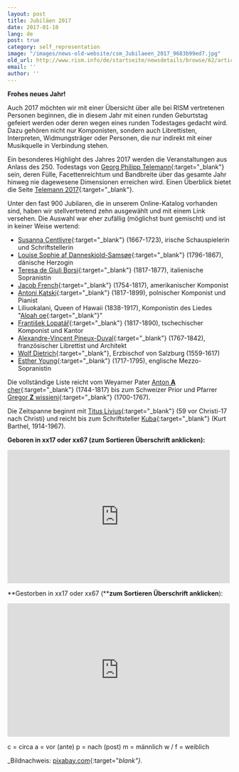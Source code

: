 ```yaml
---
layout: post
title: Jubiläen 2017
date: 2017-01-10
lang: de
post: true
category: self_representation
image: "/images/news-old-website/csm_Jubilaeen_2017_9683b99ed7.jpg"
old_url: http://www.rism.info/de/startseite/newsdetails/browse/62/article/64/musical-anniversaries-in-2017.html
email: ''
author: ''
---
```



**Frohes neues Jahr!**

Auch 2017 möchten wir mit einer Übersicht über alle bei RISM vertretenen Personen beginnen, die in diesem Jahr mit einen runden Geburtstag gefeiert werden oder deren wegen eines runden Todestages gedacht wird. Dazu gehören nicht nur Komponisten, sondern auch Librettisten, Interpreten, Widmungsträger oder Personen, die nur indirekt mit einer Musikquelle in Verbindung stehen.

Ein besonderes Highlight des Jahres 2017 werden die Veranstaltungen aus Anlass des 250. Todestags von [Georg Philipp Telemann](https://opac.rism.info/search?View=rism&q=11862119X&Language=de){:target="_blank"} sein, deren Fülle, Facettenreichtum und Bandbreite über das gesamte Jahr hinweg nie dagewesene Dimensionen erreichen wird. Einen Überblick bietet die Seite [Telemann 2017](http://www.telemann2017.eu/de/){:target="_blank"}.

Unter den fast 900 Jubilaren, die in unserem Online-Katalog vorhanden sind, haben wir stellvertretend zehn ausgewählt und mit einem Link versehen. Die Auswahl war eher zufällig (möglichst bunt gemischt) und ist in keiner Weise wertend:

- [Susanna Centlivre](https://opac.rism.info/search?View=rism&q=11866896X&Language=de){:target="_blank"} (1667-1723), irische Schauspielerin und Schriftstellerin
- [Louise Sophie af Danneskjold-Samsøe](https://opac.rism.info/search?View=rism&q=133824381&Language=de){:target="_blank"} (1796-1867), dänische Herzogin
- [Teresa de Giuli Borsi](https://opac.rism.info/search?View=rism&q=De+Giuli+Borsi+Teresa&Language=de){:target="_blank"} (1817-1877), italienische Sopranistin
- [Jacob French](https://opac.rism.info/search?View=rism&q=121501213&Language=de){:target="_blank"} (1754-1817), amerikanischer Komponist
- [Antoni Kątski](https://opac.rism.info/search?View=rism&q=116331623&Language=de){:target="_blank"} (1817-1899), polnischer Komponist und Pianist
- Liliuokalani, Queen of Hawaii (1838-1917), Komponistin des Liedes "[Aloah oe](https://opac.rism.info/search?id=350001346&Language=de){:target="_blank"}"
- [František Lopatář](https://opac.rism.info/search?View=rism&q=Lopat%C3%A1%C5%99+Franti%C5%A1ek&Language=de){:target="_blank"} (1817-1890), tschechischer Komponist und Kantor
- [Alexandre-Vincent Pineux-Duval](https://opac.rism.info/search?View=rism&q=104201088&Language=de){:target="_blank"} (1767-1842), französischer Librettist und Architekt
- [Wolf Dietrich](https://opac.rism.info/search?View=rism&q=118597973&Language=de){:target="_blank"}, Erzbischof von Salzburg (1559-1617)
- [Esther Young](https://opac.rism.info/search?View=rism&q=Young+Esther&Language=de){:target="_blank"} (1717-1795), englische Mezzo-Sopranistin

Die vollständige Liste reicht vom Weyarner Pater [Anton **A** cher](https://opac.rism.info/search?View=rism&q=Acher+Anton&siglum=D-WEY&Language=de){:target="_blank"} (1744-1817) bis zum Schweizer Prior und Pfarrer [Gregor **Z** wissieni](https://opac.rism.info/search?View=rism&q=Zwissieni+Gregor&Language=de){:target="_blank"} (1700-1767).

Die Zeitspanne beginnt mit [Titus Livius](https://opac.rism.info/search?View=rism&q=118573624&Language=de){:target="_blank"} (59 vor Christi-17 nach Christi) und reicht bis zum Schriftsteller [Kuba](https://opac.rism.info/search?View=rism&q=118567349&Language=de){:target="_blank"} (Kurt Barthel, 1914-1967).



**Geboren in xx17 oder xx67 (zum Sortieren Überschrift anklicken):**
<iframe width="500" height="300" scrolling="yes" frameborder="no" src="https://fusiontables.google.com/embedviz?viz=GVIZ&amp;t=TABLE&amp;q=select+col0%2C+col1%2C+col2+from+18TAJtTzYz835sAnCAMmZ1iY5DzDem8scrr-YM82K&amp;containerId=googft-gviz-canvas"></iframe>



**Gestorben in xx17 oder xx67 (****zum Sortieren Überschrift anklicken**):
<iframe width="500" height="300" scrolling="yes" frameborder="no" src="https://fusiontables.google.com/embedviz?viz=GVIZ&amp;t=TABLE&amp;q=select+col0%2C+col1%2C+col2+from+1oP2CuMAyJvp3MEKxqku8hJtkgbf5Cw1wiSQ4Uifh&amp;containerId=googft-gviz-canvas"></iframe>



c = circa
a = vor (ante)
p = nach (post)
m = männlich
w / f = weiblich

_Bildnachweis: [pixabay.com](https://pixabay.com/de/neujahr-silvester-2017-jahreswende-1599819/){:target="_blank"}._



<script type="text/javascript">var switchTo5x=true;</script><script type="text/javascript" src="http://w.sharethis.com/button/buttons.js"></script><script type="text/javascript">stLight.options({publisher: "9b601438-1ce1-49d8-bfd7-9cff5df54c17", doNotHash: false, doNotCopy: false, hashAddressBar: false});</script>